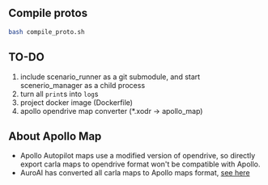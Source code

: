 ## Compile protos
```bash
bash compile_proto.sh
```

## TO-DO
1. include scenario_runner as a git submodule, and start scenerio_manager as a child process
2. turn all `print`s into `log`s
3. project docker image (Dockerfile)
4. apollo opendrive map converter (*.xodr -> apollo_map)


## About Apollo Map
- Apollo Autopilot maps use a modified version of opendrive, so directly export carla maps to opendrive format won't be compatible with Apollo.
- AuroAI has converted all carla maps to Apollo maps format, [see here](https://auro.ai/blog/2020/03/using-open-source-frameworks-in-autonomous-vehicle-development-part-2/)
